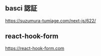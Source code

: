 ## basci 認証

https://suzumura-tumiage.com/next-js/622/

## react-hook-form

https://react-hook-form.com

<!-- diff test -->
<!-- diff test -->
<!-- diff test -->
